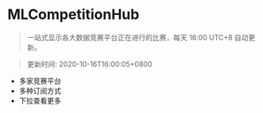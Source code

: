 # MLCompetitionHub

> 一站式显示各大数据竞赛平台正在进行的比赛，每天 16:00 UTC+8 自动更新。
  
> 更新时间: 2020-10-16T16:00:05+0800 

* 多家竞赛平台
* 多种订阅方式
* 下拉查看更多